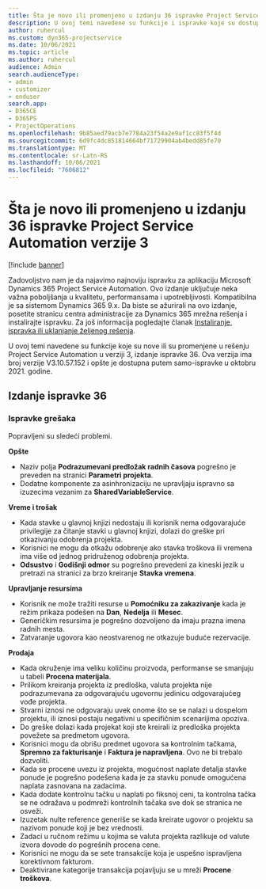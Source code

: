 ```yaml
---
title: Šta je novo ili promenjeno u izdanju 36 ispravke Project Service Automation verzije 3
description: U ovoj temi navedene su funkcije i ispravke koje su dostupne u izdanju 36 ispravke usluge Microsoft Dynamics 365 Project Service Automation verzije 3.
author: ruhercul
ms.custom: dyn365-projectservice
ms.date: 10/06/2021
ms.topic: article
ms.author: ruhercul
audience: Admin
search.audienceType:
- admin
- customizer
- enduser
search.app:
- D365CE
- D365PS
- ProjectOperations
ms.openlocfilehash: 9b85aed79acb7e7784a23f54a2e9af1cc83f5f4d
ms.sourcegitcommit: 6d9fc4dc851814664bf71729904ab4bedd85fe70
ms.translationtype: MT
ms.contentlocale: sr-Latn-RS
ms.lasthandoff: 10/06/2021
ms.locfileid: "7606812"
---
```

# <a name="whats-new-or-changed-in-project-service-automation-update-release-36-v3"></a>Šta je novo ili promenjeno u izdanju 36 ispravke Project Service Automation verzije 3

[!include [banner](../includes/psa-now-project-operations.md)]

Zadovoljstvo nam je da najavimo najnoviju ispravku za aplikaciju Microsoft Dynamics 365 Project Service Automation. Ovo izdanje uključuje neka važna poboljšanja u kvalitetu, performansama i upotrebljivosti. Kompatibilna je sa sistemom Dynamics 365 9.x. Da biste se ažurirali na ovo izdanje, posetite stranicu centra administracije za Dynamics 365 mrežna rešenja i instalirajte ispravku. Za još informacija pogledajte članak [Instaliranje, ispravka ili uklanjanje željenog rešenja](/power-platform/admin/install-remove-preferred-solution).

U ovoj temi navedene su funkcije koje su nove ili su promenjene u rešenju Project Service Automation u verziji 3, izdanje ispravke 36. Ova verzija ima broj verzije V3.10.57.152 i opšte je dostupna putem samo-ispravke u oktobru 2021. godine.

## <a name="update-release-36"></a>Izdanje ispravke 36

### <a name="bug-fixes"></a>Ispravke grešaka

Popravljeni su sledeći problemi.

**Opšte**
- Naziv polja **Podrazumevani predložak radnih časova** pogrešno je preveden na stranici **Parametri projekta**.
- Dodatne komponente za asinhronizaciju ne upravljaju ispravno sa izuzecima vezanim za **SharedVariableService**.

**Vreme i trošak**
- Kada stavke u glavnoj knjizi nedostaju ili korisnik nema odgovarajuće privilegije za čitanje stavki u glavnoj knjizi, dolazi do greške pri otkazivanju odobrenja projekta.
- Korisnici ne mogu da otkažu odobrenje ako stavka troškova ili vremena ima više od jednog pridruženog odobrenja projekta.
- **Odsustvo** i **Godišnji odmor** su pogrešno prevedeni za kineski jezik u pretrazi na stranici za brzo kreiranje **Stavka vremena**.

**Upravljanje resursima**
- Korisnik ne može tražiti resurse u **Pomoćniku za zakazivanje** kada je režim prikaza podešen na **Dan**, **Nedelja** ili **Mesec**.
- Generičkim resursima je pogrešno dozvoljeno da imaju prazna imena radnih mesta. 
- Zatvaranje ugovora kao neostvarenog ne otkazuje buduće rezervacije.

**Prodaja**
- Kada okruženje ima veliku količinu proizvoda, performanse se smanjuju u tabeli **Procena materijala**.
- Prilikom kreiranja projekta iz predloška, valuta projekta nije podrazumevana za odgovarajuću ugovornu jedinicu odgovarajućeg vođe projekta.
- Stvarni iznosi ne odgovaraju uvek onome što se se nalazi u dospelom projektu, ili iznosi postaju negativni u specifičnim scenarijima opoziva.
- Do greške dolazi kada projekat koji ste kreirali iz predloška projekta povežete sa predmetom ugovora.
- Korisnici mogu da obrišu predmet ugovora sa kontrolnim tačkama, **Spremno za fakturisanje** i **Faktura je napravljena**. Ovo ne bi trebalo dozvoliti.
- Kada se procene uvezu iz projekta, mogućnost naplate detalja stavke ponude je pogrešno podešena kada je za stavku ponude omogućena naplata zasnovana na zadacima.
- Kada dodate kontrolnu tačku u naplati po fiksnoj ceni, ta kontrolna tačka se ne odražava u podmreži kontrolnih tačaka sve dok se stranica ne osveži.
- Izuzetak nulte reference generiše se kada kreirate ugovor o projektu sa nazivom ponude koji je bez vrednosti.
- Zadaci u ručnom režimu u kojima se valuta projekta razlikuje od valute izvora dovode do pogrešnih procena cene.
- Korisnici ne mogu da se sete transakcije koja je uspešno ispravljena korektivnom fakturom.
- Deaktivirane kategorije transakcija pojavljuju se u mreži **Procene troškova**.



